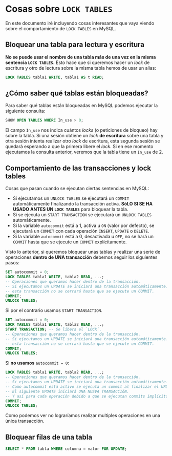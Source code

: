 # Cosas sobre `LOCK TABLES`

En este documento iré incluyendo cosas interesantes que vaya viendo sobre el comportamiento de `LOCK TABLES` en MySQL.

## Bloquear una tabla para lectura y escritura

**No se puede usar el nombre de una tabla más de una vez en la misma sentencia `LOCK TABLES`.** Esto hace que si queremos hacer un _lock_ de escritura y otro de lectura sobre la misma tabla hemos de usar un alias:

```sql
LOCK TABLES tabla1 WRITE, tabla1 AS t READ;
```

## ¿Cómo saber qué tablas están bloqueadas?

Para saber qué tablas están bloqueadas en MySQL podemos ejecutar la siguiente consulta:
```sql
SHOW OPEN TABLES WHERE In_use > 0;
```

El campo `In_use` nos indica cuántos _locks_ (o peticiones de bloqueo) hay sobre la tabla. Si una sesión obtiene un _lock_ **de escritura** sobre una tabla y otra sesión intenta realizar otro _lock_ de escritura, esta segunda sesión se quedará esperando a que la primera libere el _lock_. Si en ese momento ejecutamos la consulta anterior, veremos que la tabla tiene un `In_use` de 2.

## Comportamiento de las transacciones y lock tables

Cosas que pasan cuando se ejecutan ciertas sentencias en MySQL:

* Si ejecutamos un `UNLOCK TABLES` se ejecutará un `COMMIT` automáticamente finalizando la transacción activa. **SóLO SI SE HA USADO ANTES UN `LOCK TABLES`** para bloquear la tabla.
* Si se ejecuta un `START TRANSACTION` se ejecutará un `UNLOCK TABLES` automáticamente.
* Si la variable `autocommit` está a 1, activa u `ON` (valor por defecto), se ejecutará un `COMMIT` con cada operación `INSERT`, `UPDATE` o `DELETE`.
* Si la variable `autocommit` está a 0, desactivada u `OFF`, no se hará un `COMMIT` hasta que se ejecute un `COMMIT` explícitamente.

Visto lo anterior, si queremos bloquear unas tablas y realizar una serie de operaciones **dentro de UNA transacción** debemos seguir los siguientes pasos:

```sql
SET autocommit = 0;
LOCK TABLES tabla1 WRITE, tabla2 READ, ...;
-- Operaciones que queramos hacer dentro de la transacción.
-- Si ejecutamos un UPDATE se iniciará una transacción automáticamente.
-- esta transacción no se cerrará hasta que se ejecute un COMMIT.
COMMIT;
UNLOCK TABLES;
```

Si por el contrario usamos `START TRANSACTION`.

```sql
SET autocommit = 0;
LOCK TABLES tabla1 WRITE, tabla2 READ, ...;
START TRANSACTION; -- Se libera el `LOCK`.
-- Operaciones que queramos hacer dentro de la transacción.
-- Si ejecutamos un UPDATE se iniciará una transacción automáticamente.
-- esta transacción no se cerrará hasta que se ejecute un COMMIT.
COMMIT;
UNLOCK TABLES;
```

Si **no usamos** `autocommit = 0`:

```sql
LOCK TABLES tabla1 WRITE, tabla2 READ, ...;
-- Operaciones que queramos hacer dentro de la transacción.
-- Si ejecutamos un UPDATE se iniciará una transacción automáticamente.
-- Como autocommit está activo se ejecuta un commit al finalizar el UPDATE.
-- El siguiente UPDATE iniciará UNA NUEVA TRANSACCIóN.
-- Y así para cada operación debido a que se ejecutan commits implícitos.
COMMIT;
UNLOCK TABLES;
```

Como podemos ver no lograríamos realizar multiples operaciones en una única transacción.

## Bloquear filas de una tabla

```sql
SELECT * FROM tabla WHERE columna = valor FOR UPDATE;
```
```
